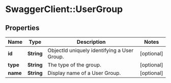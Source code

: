 # SwaggerClient::UserGroup

## Properties
Name | Type | Description | Notes
------------ | ------------- | ------------- | -------------
**id** | **String** | ObjectId uniquely identifying a User Group. | [optional] 
**type** | **String** | The type of the group. | [optional] 
**name** | **String** | Display name of a User Group. | [optional] 


